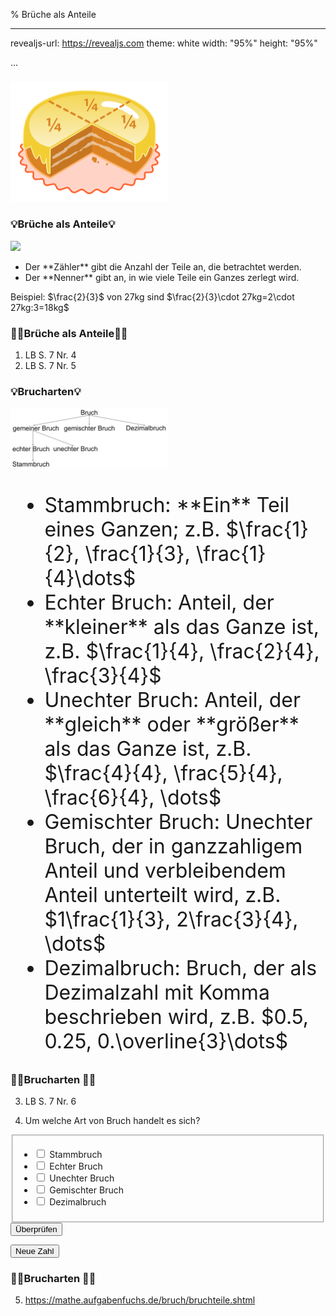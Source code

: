 % Brüche als Anteile

---
revealjs-url: https://revealjs.com
theme: white
width: \"95%\"
height: \"95%\"

...

###
<img src=".\Abbildungen\Torte.svg" style="float:center; max-width:50%">  

### 💡Brüche als Anteile💡
<img src=".\Abbildungen\BrücheAlsAnteile.png" style="float:center;max-width:30%">  
<ul>
<li>Der **Zähler** gibt die Anzahl der Teile an, die betrachtet werden.</li>
<li>Der **Nenner** gibt an, in wie viele Teile ein Ganzes zerlegt wird.</li>
</ul>
Beispiel: $\frac{2}{3}$ von 27kg sind
$\frac{2}{3}\cdot 27kg=2\cdot 27kg:3=18kg$

### 💪🏼Brüche als Anteile💪🏼
1. LB S. 7 Nr. 4
2. LB S. 7 Nr. 5

### 💡Brucharten💡
<img src=".\Abbildungen\Brucharten.png" style="float:center; max-width:50%">  
<font size="6">
<ul>
<li>Stammbruch: **Ein** Teil eines Ganzen; z.B. $\frac{1}{2}, \frac{1}{3}, \frac{1}{4}\dots$</li>
<li>Echter Bruch: Anteil, der **kleiner** als das Ganze ist, z.B. $\frac{1}{4}, \frac{2}{4}, \frac{3}{4}$</li>
<li>Unechter Bruch: Anteil, der **gleich** oder **größer** als das Ganze ist, z.B. $\frac{4}{4}, \frac{5}{4}, \frac{6}{4}, \dots$</li>
<li>Gemischter Bruch: Unechter Bruch, der in ganzzahligem Anteil und verbleibendem Anteil unterteilt wird, z.B. $1\frac{1}{3}, 2\frac{3}{4}, \dots$</li>
<li>Dezimalbruch: Bruch, der als Dezimalzahl mit Komma beschrieben wird, z.B. $0.5, 0.25, 0.\overline{3}\dots$</li>
</ul>
</font>

### 💪🏼Brucharten 💪🏼
3. LB S. 7 Nr. 6  

4. Um welche Art von Bruch handelt es sich?  

<div id="aufgabeBrucharten"></div>
<form>
  <fieldset>
    <ul>
      <li>
        <label>
          <input type="checkbox" name="bruch" id="stammbruch">
          Stammbruch
        </label>
      </li>
      <li>
        <label>
          <input type="checkbox" name="bruch" id="echterBruch">
          Echter Bruch
        </label>
      </li>
      <li>
        <label>
          <input type="checkbox" name="bruch" id="unechterBruch">
          Unechter Bruch
        </label>
      </li>
      <li>
        <label>
          <input type="checkbox" name="bruch" id="gemischterBruch">
          Gemischter Bruch
        </label>
      </li>
      <li>
        <label>
          <input type="checkbox" name="bruch" id="dezimalbruch">
          Dezimalbruch
        </label>
      </li>
    </ul>
  </fieldset>
  <button type="button" id="auswerten">Überprüfen</button>
  <p id="ergebnis"></p>
  <button type="button" id="reset">Neue Zahl</button>
</form>

<script>
  const aufgabeBrucharten = document.getElementById("aufgabeBrucharten");
  const auswertenButton = document.getElementById("auswerten");
  const resetButton = document.getElementById("reset");
  const ergebnis = document.getElementById("ergebnis");
  const stammbruch = document.getElementById("stammbruch");
  const echterBruch = document.getElementById("echterBruch");
  const unechterBruch = document.getElementById("unechterBruch");
  const gemischterBruch = document.getElementById("gemischterBruch");
  const dezimalbruch = document.getElementById("dezimalbruch");
  var rand;
  var nenner;// = Math.floor(Math.random()*100+2);
  var zaehler;// = Math.floor(Math.random()*100+1);
  var koef;
  function resetFunction(){
    ergebnis.innerHTML = "";
    stammbruch.checked = false;
    echterBruch.checked = false;
    unechterBruch.checked = false;
    gemischterBruch.checked = false;
    dezimalbruch.checked = false;
    rand = Math.floor(Math.random()*6);
    switch (rand) {
      case 0:
        nenner = Math.floor(Math.random()*100+2);
        katex.render("\\frac{1}{"+nenner+"}", aufgabeBrucharten, {throwOnError: false});
        break;
      case 1:
        do{
          zaehler = Math.floor(Math.random()*100+2);
          nenner = Math.floor(Math.random()*100+3);
        }while(zaehler>=nenner);
        katex.render("\\frac{"+zaehler+"}{"+nenner+"}", aufgabeBrucharten, {throwOnError: false});
        break;
      case 2:
        do{
          zaehler = Math.floor(Math.random()*100+2);
          nenner = Math.floor(Math.random()*100+1);
        }while(zaehler<nenner);
        katex.render("\\frac{"+zaehler+"}{"+nenner+"}", aufgabeBrucharten, {throwOnError: false});
        break;
      case 3:
        do{
          zaehler = Math.floor(Math.random()*100+1);
          nenner = Math.floor(Math.random()*100+2);
          koef = Math.floor(Math.random()*100+1);
        }while(zaehler>=nenner);
        katex.render(koef+"\\frac{"+zaehler+"}{"+nenner+"}", aufgabeBrucharten, {throwOnError: false});
        break;
      case 4:
        koef = Math.floor(Math.random()*50)*Math.floor(Math.random()*3);
        katex.render(""+koef+"."+Math.floor(Math.random()*100+1), aufgabeBrucharten, {throwOnError: false});
        break;
      case 5:
        koef = Math.floor(Math.random()*50)*Math.floor(Math.random()*3);
        katex.render(""+koef+".\\overline{"+Math.floor(Math.random()*100+1)+"}", aufgabeBrucharten, {throwOnError: false});
        break;
    }
  }
  resetFunction();
  auswertenButton.addEventListener("click", auswertenFunction);
  resetButton.addEventListener("click", resetFunction);
  function auswertenFunction(){
    if(rand==0){
      if(!unechterBruch.checked && !gemischterBruch.checked && !dezimalbruch.checked){
        if(stammbruch.checked && echterBruch.checked){
          ergebnis.innerHTML = "Richtig!";
        }else if(stammbruch.checked || echterBruch.checked){
          ergebnis.innerHTML = "Richtig, aber noch nicht vollständig.";
        }else{
          ergebnis.innerHTML = "Falsch, versuche es weiter oder sieh dir nochmal die Definitionen an.";
        }
      }else{
        ergebnis.innerHTML = "Falsch, versuche es weiter oder sieh dir nochmal die Definitionen an.";
      }
    }
    if(rand==1){
      if(!stammbruch.checked && !unechterBruch.checked && !gemischterBruch.checked && !dezimalbruch.checked){
        if(echterBruch.checked){
          ergebnis.innerHTML = "Richtig!";
        }else{
          ergebnis.innerHTML = "Falsch, versuche es weiter oder sieh dir nochmal die Definitionen an.";
        }
      }else{
        ergebnis.innerHTML = "Falsch, versuche es weiter oder sieh dir nochmal die Definitionen an.";
      }
    }
    if(rand==2){
      if(!stammbruch.checked && !echterBruch.checked && !gemischterBruch.checked && !dezimalbruch.checked){
        if(unechterBruch.checked){
          ergebnis.innerHTML = "Richtig!";
        }else{
          ergebnis.innerHTML = "Falsch, versuche es weiter oder sieh dir nochmal die Definitionen an.";
        }
      }else{
        ergebnis.innerHTML = "Falsch, versuche es weiter oder sieh dir nochmal die Definitionen an.";
      }
    }
    if(rand==3){
      if(!stammbruch.checked && !echterBruch.checked && !dezimalbruch.checked){
        if(unechterBruch.checked && gemischterBruch.checked){
          ergebnis.innerHTML = "Richtig!";
        }else if(unechterBruch.checked || gemischterBruch.checked){
          ergebnis.innerHTML = "Richtig, aber noch nicht vollständig.";
        }else{
          ergebnis.innerHTML = "Falsch, versuche es weiter oder sieh dir nochmal die Definitionen an.";
        }
      }else{
        ergebnis.innerHTML = "Falsch, versuche es weiter oder sieh dir nochmal die Definitionen an.";
      }
    }
    if(rand==4 || rand==5){
      if(koef == 0){
        if(!stammbruch.checked && !unechterBruch.checked && !gemischterBruch.checked){
          if(echterBruch.checked && dezimalbruch.checked){
            ergebnis.innerHTML = "Richtig!";
          }else if(echterBruch.checked || dezimalbruch.checked){
            ergebnis.innerHTML = "Richtig, aber noch nicht vollständig.";
          }else{
            ergebnis.innerHTML = "Falsch, versuche es weiter oder sieh dir nochmal die Definitionen an.";
          }
        }else{
          ergebnis.innerHTML = "Falsch, versuche es weiter oder sieh dir nochmal die Definitionen an.";
        }
      }else{
        if(!stammbruch.checked && !echterBruch.checked && !gemischterBruch.checked){
          if(unechterBruch.checked && dezimalbruch.checked){
            ergebnis.innerHTML = "Richtig!";
          }else if(unechterBruch.checked || dezimalbruch.checked){
            ergebnis.innerHTML = "Richtig, aber noch nicht vollständig.";
          }else{
            ergebnis.innerHTML = "Falsch, versuche es weiter oder sieh dir nochmal die Definitionen an.";
          }
        }else{
          ergebnis.innerHTML = "Falsch, versuche es weiter oder sieh dir nochmal die Definitionen an.";
        }
      }
    }
  }
</script>

### 💪🏼Brucharten 💪🏼
5. <https://mathe.aufgabenfuchs.de/bruch/bruchteile.shtml>

